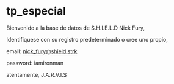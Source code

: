 # tp_especial
Bienvenido a la base de datos de S.H.I.E.L.D Nick Fury,

Identifiquese con su registro predeterminado o cree uno propio,

email: nick_fury@shield.strk

password: iamironman

atentamente, J.A.R.V.I.S